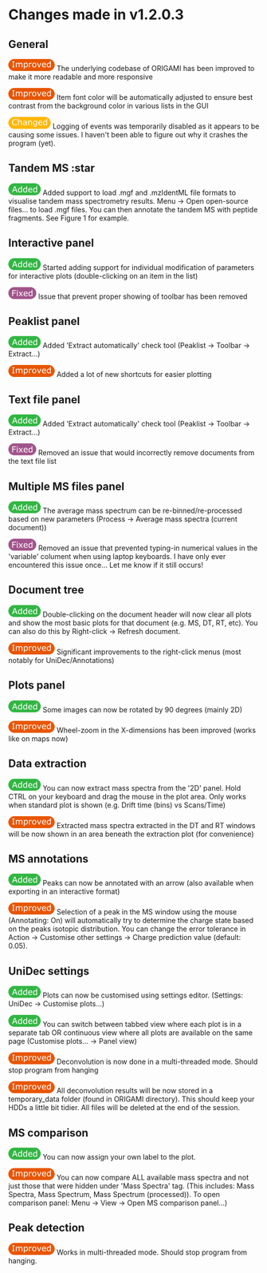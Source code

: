 # Changes made in v1.2.0.3

## General

![Improved](img/improved.png) The underlying codebase of ORIGAMI has been improved to make it more readable and more responsive

![Improved](img/improved.png) Item font color will be automatically adjusted to ensure best contrast from the background color in various lists in the GUI

![Changed](img/changed.png) Logging of events was temporarily disabled as it appears to be causing some issues. I haven't been able to figure out why it crashes the program (yet).

## Tandem MS :star

![Added](img/added.png) Added support to load .mgf and .mzIdentML file formats to visualise tandem mass spectrometry results. Menu -> Open open-source files... to load .mgf files. You can then annotate the tandem MS with peptide fragments. See Figure 1 for example.

## Interactive panel

![Added](img/added.png) Started adding support for individual modification of parameters for interactive plots (double-clicking on an item in the list)

![Fixed](img/fixed.png) Issue that prevent proper showing of toolbar has been removed

## Peaklist panel

![Added](img/added.png) Added 'Extract automatically' check tool (Peaklist -> Toolbar -> Extract...)

![Improved](img/improved.png) Added a lot of new shortcuts for easier plotting

## Text file panel

![Added](img/added.png) Added 'Extract automatically' check tool (Peaklist -> Toolbar -> Extract...)

![Fixed](img/fixed.png) Removed an issue that would incorrectly remove documents from the text file list

## Multiple MS files panel

![Added](img/added.png) The average mass spectrum can be re-binned/re-processed based on new parameters (Process -> Average mass spectra (current document))

![Fixed](img/fixed.png) Removed an issue that prevented typing-in numerical values in the 'variable' colument when using laptop keyboards. I have only ever encountered this issue once... Let me know if it still occurs!

## Document tree

![Added](img/added.png) Double-clicking on the document header will now clear all plots and show the most basic plots for that document (e.g. MS, DT, RT, etc). You can also do this by Right-click -> Refresh document.

![Improved](img/improved.png) Significant improvements to the right-click menus (most notably for UniDec/Annotations)

## Plots panel

![Added](img/added.png) Some images can now be rotated by 90 degrees (mainly 2D)

![Improved](img/improved.png) Wheel-zoom in the X-dimensions has been improved (works like on maps now)

## Data extraction

![Added](img/added.png) You can now extract mass spectra from the '2D' panel. Hold CTRL on your keyboard and drag the mouse in the plot area. Only works when standard plot is shown (e.g. Drift time (bins) vs Scans/Time)

![Improved](img/improved.png) Extracted mass spectra extracted in the DT and RT windows will be now shown in an area beneath the extraction plot (for convenience)

## MS annotations

![Added](img/added.png) Peaks can now be annotated with an arrow (also available when exporting in an interactive format)

![Improved](img/improved.png) Selection of a peak in the MS window using the mouse (Annotating: On) will automatically try to determine the charge state based on the peaks isotopic distribution. You can change the error tolerance in Action -> Customise other settings -> Charge prediction value (default: 0.05).

## UniDec settings

![Added](img/added.png) Plots can now be customised using settings editor. (Settings: UniDec -> Customise plots...)

![Added](img/added.png) You can switch between tabbed view where each plot is in a separate tab OR continuous view where all plots are available on the same page (Customise plots... -> Panel view)

![Improved](img/improved.png) Deconvolution is now done in a multi-threaded mode. Should stop program from hanging

![Improved](img/improved.png) All deconvolution results will be now stored in a temporary_data folder (found in ORIGAMI directory). This should keep your HDDs a little bit tidier. All files will be deleted at the end of the session.

## MS comparison

![Added](img/added.png) You can now assign your own label to the plot.

![Improved](img/improved.png) You can now compare ALL available mass spectra and not just those that were hidden under 'Mass Spectra' tag. (This includes: Mass Spectra, Mass Spectrum, Mass Spectrum (processed)). To open comparison panel: Menu -> View -> Open MS comparison panel...)

## Peak detection

![Improved](img/improved.png) Works in multi-threaded mode. Should stop program from hanging.
